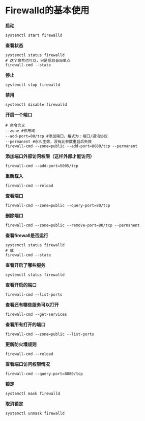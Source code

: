 # Firewalld的基本使用

**启动** 

```shell
systemctl start firewalld
```

**查看状态**

```shell
systemctl status firewalld 
# 这个命令也可以，只是信息会简单点
firewall-cmd --state 
```

**停止**

```shell
systemctl stop firewalld
```

**禁用**

```shell
systemctl disable firewalld
```

**开启一个端口**

```shell
# 命令含义
--zone #作用域
--add-port=80/tcp #添加端口，格式为：端口/通讯协议
--permanent #永久生效，没有此参数重启后失效
firewall-cmd --zone=public --add-port=8080/tcp --permanent
```

**添加端口外部访问权限（这样外部才能访问）**

```shell
firewall-cmd --add-port=5005/tcp
```

**重新载入**

```shell
firewall-cmd --reload
```

**查看端口**

```shell
firewall-cmd --zone=public --query-port=80/tcp
```

**删除端口**

```shell
firewall-cmd --zone=public --remove-port=80/tcp --permanent
```

**查看firewall是否运行**

```shell
systemctl status firewalld
# 或
firewall-cmd --state
```

**查看开启了哪些服务**

```shell
systemctl status firewalld
```

**查看开启的端口**

```shell
firewall-cmd --list-ports
```

**查看还有哪些服务可以打开**

```shell
firewall-cmd --get-services
```

**查看所有打开的端口**

```shell
firewall-cmd --zone=public --list-ports
```

**更新防火墙规则**

```shell
firewall-cmd --reload
```

**查看端口访问权限情况**

```shell
firewall-cmd --query-port=8080/tcp
```

**锁定**

```shell
systemctl mask firewalld
```

**取消锁定**

```shell
systemctl unmask firewalld
```

